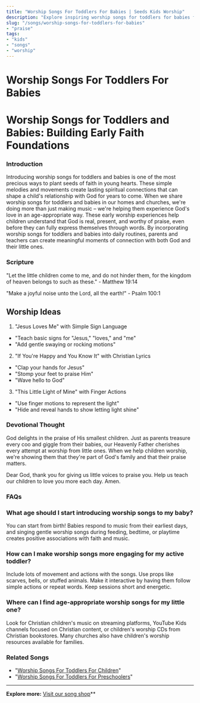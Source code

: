 ```yaml
---
title: "Worship Songs For Toddlers For Babies | Seeds Kids Worship"
description: "Explore inspiring worship songs for toddlers for babies for children's worship and faith development. Biblical music resources for families and ministry."
slug: "/songs/worship-songs-for-toddlers-for-babies"
- "praise"
tags:
- "kids"
- "songs"
- "worship"
---
```


# Worship Songs For Toddlers For Babies

# Worship Songs for Toddlers and Babies: Building Early Faith Foundations

### Introduction
Introducing worship songs for toddlers and babies is one of the most precious ways to plant seeds of faith in young hearts. These simple melodies and movements create lasting spiritual connections that can shape a child's relationship with God for years to come. When we share worship songs for toddlers and babies in our homes and churches, we're doing more than just making music – we're helping them experience God's love in an age-appropriate way. These early worship experiences help children understand that God is real, present, and worthy of praise, even before they can fully express themselves through words. By incorporating worship songs for toddlers and babies into daily routines, parents and teachers can create meaningful moments of connection with both God and their little ones.

### Scripture
"Let the little children come to me, and do not hinder them, for the kingdom of heaven belongs to such as these." - Matthew 19:14

"Make a joyful noise unto the Lord, all the earth!" - Psalm 100:1

## Worship Ideas
1. "Jesus Loves Me" with Simple Sign Language
- "Teach basic signs for "Jesus," "loves," and "me"
- "Add gentle swaying or rocking motions"

2. "If You're Happy and You Know It" with Christian Lyrics
- "Clap your hands for Jesus"
- "Stomp your feet to praise Him"
- "Wave hello to God"

3. "This Little Light of Mine" with Finger Actions
- "Use finger motions to represent the light"
- "Hide and reveal hands to show letting light shine"

### Devotional Thought
God delights in the praise of His smallest children. Just as parents treasure every coo and giggle from their babies, our Heavenly Father cherishes every attempt at worship from little ones. When we help children worship, we're showing them that they're part of God's family and that their praise matters.

Dear God, thank you for giving us little voices to praise you. Help us teach our children to love you more each day. Amen.

### FAQs

### What age should I start introducing worship songs to my baby?
You can start from birth! Babies respond to music from their earliest days, and singing gentle worship songs during feeding, bedtime, or playtime creates positive associations with faith and music.

### How can I make worship songs more engaging for my active toddler?
Include lots of movement and actions with the songs. Use props like scarves, bells, or stuffed animals. Make it interactive by having them follow simple actions or repeat words. Keep sessions short and energetic.

### Where can I find age-appropriate worship songs for my little one?
Look for Christian children's music on streaming platforms, YouTube Kids channels focused on Christian content, or children's worship CDs from Christian bookstores. Many churches also have children's worship resources available for families.

### Related Songs

- "[Worship Songs For Toddlers For Children](/songs/worship-songs-for-toddlers-for-children/)"
- "[Worship Songs For Toddlers For Preschoolers](/songs/worship-songs-for-toddlers-for-preschoolers/)"

---

**Explore more:** [Visit our song shop](https://seedskidsworship.com/shop)**

<!-- Schema Markup -->
<script type="application/ld+json">
{
  "@context": "https://schema.org",
  "@type": "MusicRecording",
  "name": "Worship Songs For Toddlers For Babies",
  "byArtist": {
    "@type": "MusicGroup",
    "name": "Seeds Kids Worship"
  },
  "isFamilyFriendly": true,
  "url": "https://seedskidsworship.com/songs/worship-songs-for-toddlers-for-babies/"
}
</script>